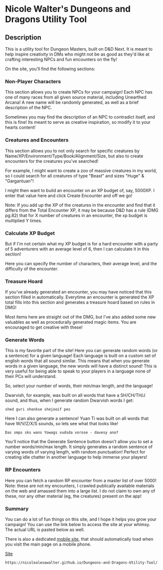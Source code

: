 # Nicole Walter's Dungeons and Dragons Utility Tool

## Description
This is a utility tool for Dungeon Masters, built on D&D Next. It is meant to help inspire creativity in DMs who might not be as good as they'd like at crafting interesting NPCs and fun encounters on the fly!

On the site, you'll find the following sections:

### Non-Player Characters
This section allows you to create NPCs for your campaign! Each NPC has one of many races from all given source material, including Unearthed Arcana! A new name will be randomly generated, as well as a brief description of the NPC.

Sometimes you may find the description of an NPC to contradict itself, and this is fine! Its meant to serve as creative inspiration, so modify it to your hearts content!

### Creatures and Encounters
This section allows you to not only search for specific creatures by Name/XP/Environment/Type/Book/Alignment/Size, but also to create encounters for the creatures you've searched!

For example, I might want to create a zoo of massive creatures in my world, so I could search for all creatures of type "Beast" and sizes "Huge" & "Gargantuan"!

I might then want to build an encounter on an XP budget of, say, 5000XP. I enter that value here and click Create Encounter and off we go!

Note: If you add up the XP of the creatures in the encounter and find that it differs from the Total Encounter XP, it may be because D&D has a rule (DMG pg.82) that for X number of creatures in an encounter, the xp budget is multiplied Y times.

### Calculate XP Budget

But if I'm not certain what my XP budget is for a hard encounter with a party of 5 adventurers with an average level of 6, then I can calculate it in this section!

Here you can specify the number of characters, their average level, and the difficulty of the encounter.

### Treasure Hoard

If you've already generated an encounter, you may have noticed that this section filled in automatically. Everytime an encounter is generated the XP total fills into this section and generates a treasure hoard based on rules in DMG!

Most items here are straight out of the DMG, but I've also added some new valuables as well as procedurally generated magic items. You are encouraged to get creative with these!

### Generate Words

This is my favorite part of the site! Here you can generate random words (or a sentence) for a given language! Each language is built on a custom set of english words that all sound similar. This means that when you generate words in a given language, the new words will have a distinct sound! This is very useful for being able to speak to your players in a language none of their PCs will understand.

So, select your number of words, their min/max length, and the language!

Dwarvish, for example, was built on all words that have a SH/CH/TH/J sound, and thus, when I generate random Dwarvish words I get:

`shed guri shonkse shejooif pes`

Here I can also generate a sentence! Yuan Ti was built on all words that have W/V/Z/X/S sounds, so lets see what that looks like!

`Das smps sks wans Yowags vudsda vorose - davesy ano?`

You'll notice that the Generate Sentence button doesn't allow you to set a number words/min/max length. It simply generates a random sentence of varying words of varying length, with random punctuation! Perfect for creating idle chatter in another language to help immerse your players!

### RP Encounters

Here you can fetch a random RP encounter from a master list of over 5000! Note: these are not my encounters, I crawled publically available materials on the web and amassed them into a large list. I do not claim to own any of these, nor any other material (eg, the creatures) present on the app!

### Summary

You can do a lot of fun things on this site, and I hope it helps you grow your campaign! You can use the link below to access the site at your whimsy. The actual URL is pasted below as well.

There is also a dedicated [mobile site](https://nicolealexawalter.github.io/Dungeons-and-Dragons-Utility-Tool/mobile.html), that should automatically load when you visit the main page on a mobile phone.

[Site](https://nicolealexawalter.github.io/Dungeons-and-Dragons-Utility-Tool/)

`https://nicolealexawalter.github.io/Dungeons-and-Dragons-Utility-Tool/`
